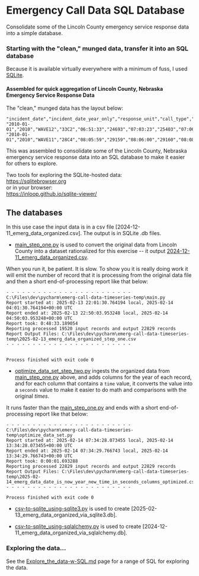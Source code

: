 # Emergency Call Data SQL Database  

Consolidate some of the Lincoln County emergency service response data into a simple database. 


### Starting with the "clean," munged data, transfer it into an SQL database  
Because it is available virtually everywhere with a minimum of fuss, I used [SQLite](https://sqlite.org/).  


#### Assembled for quick aggregation of Lincoln County, Nebraska Emergency Service Response Data  

The "clean," munged data has the layout below:  

```csv
"incident_date","incident_date_year_only","response_unit","call_type","dispatch_time","dispatch_time_in_seconds","enroute_time","enroute_time_in_seconds","arrive_time","arrive_time_in_seconds","time_in_service","time_in_service_in_seconds"
"2010-01-01","2010","WAVE12","33C2","06:51:33","24693","07:03:23","25403","07:06:23","25583","01:26:48","5208"
"2010-01-01","2010","WAVE11","28C4","08:05:59","29159","08:06:00","29160","08:08:21","29301","00:59:47","3587"

```

This was assembled to consolidate some of the Lincoln County, Nebraska emergency service response data into an SQL database to make it easier for others to explore.  

Two tools for exploring the SQLite-hosted data:  
https://sqlitebrowser.org  
or in your browser:  
https://inloop.github.io/sqlite-viewer/  


## The databases  

In this use case the input data is in a csv file [2024-12-11_emerg_data_organized.csv].  The output is in SQLite .db files.  

* [main_step_one.py](https://github.com/mccright/emerg-call-data-review/blob/main/main_step_one.py) is used to convert the original data from Lincoln County into a dataset rationalized for this exercise -- it output [2024-12-11_emerg_data_organized.csv](2024-12-11_emerg_data_organized.csv).  

When you run it, be patient. It is slow. To show you it is really doing work it will emit the number of record that it is processing from the original data file and then a short end-of-processing report like that below:  
```terminal
- - - - - - - - - - - - - - - - - - - - - - - -
C:\Files\dev\pycharm\emerg-call-data-timeseries-temp\main.py
Report started at: 2025-02-13 22:01:30.764194 local, 2025-02-14 04:01:30.764194+00:00 UTC
Report ended at: 2025-02-13 22:50:03.953248 local, 2025-02-14 04:50:03.953248+00:00 UTC
Report took: 0:48:33.189054
Reporting processed 19520 input records and output 22829 records
Report Output Files: C:\Files\dev\pycharm\emerg-call-data-timeseries-temp\2025-02-13_emerg_data_organized_step_one.csv
- - - - - - - - - - - - - - - - - - - - - - - -


Process finished with exit code 0
```

* [optimize_data_set_step_two.py](https://github.com/mccright/emerg-call-data-review/blob/main/optimize_data_set_step_two.py) ingests the organized data from [main_step_one.py](https://github.com/mccright/emerg-call-data-review/blob/main/main_step_one.py) above, and adds columns for the year of each record, and for each column that contains a ```time``` value, it converts the value into a ```seconds``` value to make it easier to do math and comparisons with the original *times*.  

It runs faster than the [main_step_one.py](https://github.com/mccright/emerg-call-data-review/blob/main/main_step_one.py) and ends with a short end-of-processing report like that below:  
```terminal
- - - - - - - - - - - - - - - - - - - - - - - -
C:\Files\dev\pycharm\emerg-call-data-timeseries-temp\optimize_data_set.py
Report started at: 2025-02-14 07:34:28.073455 local, 2025-02-14 13:34:28.073455+00:00 UTC
Report ended at: 2025-02-14 07:34:29.766743 local, 2025-02-14 13:34:29.766743+00:00 UTC
Report took: 0:00:01.693288
Reporting processed 22829 input records and output 22829 records
Report Output Files: C:\Files\dev\pycharm\emerg-call-data-timeseries-temp\2025-02-14_emerg_data_date_is_now_year_new_time_in_seconds_columns_optimized.csv
- - - - - - - - - - - - - - - - - - - - - - - -

Process finished with exit code 0
```

* [csv-to-sqlite_using-sqlite3.py](csv-to-sqlite_using-sqlite3.py) is used to create [2025-02-13_emerg_data_organized_via_sqlite3.db].  

* [csv-to-sqlite_using-sqlalchemy.py](csv-to-sqlite_using-sqlalchemy.py) is used to create [2024-12-11_emerg_data_organized_via_sqlalchemy.db].  


### Exploring the data...  

See the [Explore_the_data-w-SQL.md](Explore_the_data-w-SQL.md) page for a range of SQL for exploring the data.  

